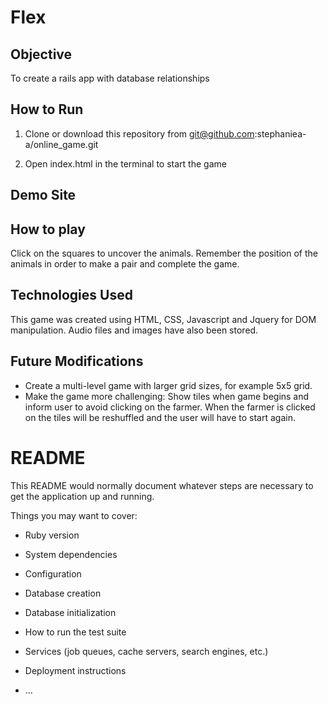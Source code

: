 # Flex

## Objective

To create a rails app with database relationships

## How to Run

1) Clone or download this repository from git@github.com:stephaniea-a/online_game.git

2) Open index.html in the terminal to start the game

## Demo Site



## How to play

Click on the squares to uncover the animals. Remember the position of the animals in order to make a pair and complete the game.


## Technologies Used
This game was created using HTML, CSS, Javascript and Jquery for DOM manipulation. Audio files and images have also been stored.

## Future Modifications

- Create a multi-level game with larger grid sizes, for example 5x5 grid.
- Make the game more challenging: Show tiles when game begins and inform user to avoid clicking on the farmer. When the farmer is clicked on the tiles will be reshuffled and the user will have to start again.



# README

This README would normally document whatever steps are necessary to get the
application up and running.

Things you may want to cover:

* Ruby version

* System dependencies

* Configuration

* Database creation

* Database initialization

* How to run the test suite

* Services (job queues, cache servers, search engines, etc.)

* Deployment instructions

* ...
